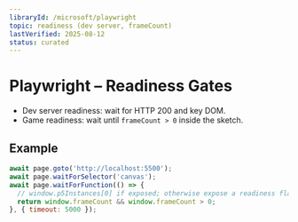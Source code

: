 ```yaml
---
libraryId: /microsoft/playwright
topic: readiness (dev server, frameCount)
lastVerified: 2025-08-12
status: curated
---
```


# Playwright – Readiness Gates

- Dev server readiness: wait for HTTP 200 and key DOM.
- Game readiness: wait until `frameCount > 0` inside the sketch.

## Example
```js
await page.goto('http://localhost:5500');
await page.waitForSelector('canvas');
await page.waitForFunction(() => {
  // window.p5Instances[0] if exposed; otherwise expose a readiness flag in app
  return window.frameCount && window.frameCount > 0;
}, { timeout: 5000 });
```
